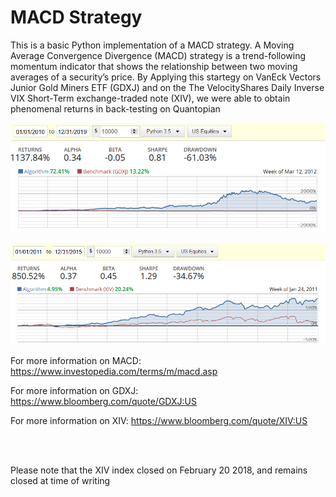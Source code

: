 # MACD Strategy

This is a basic Python implementation of a MACD strategy. A Moving Average Convergence Divergence (MACD) strategy is a trend-following 
momentum indicator that shows the relationship between two moving averages of a security’s price. By Applying this startegy on VanEck Vectors
Junior Gold Miners ETF (GDXJ) and on the The VelocityShares Daily Inverse VIX Short-Term exchange-traded note (XIV), we were able to obtain 
phenomenal returns in back-testing on Quantopian


![Alt text](https://github.com/BambooFlower/MACD-Strategy/blob/master/Returns/MACD%20on%20GDXJ%20Returns.png "MACD on GDXJ Returns")

![Alt text](https://github.com/BambooFlower/MACD-Strategy/blob/master/Returns/MACD%20on%20XIV%20Returns.png "MACD on XIV Returns")








For more information on MACD: https://www.investopedia.com/terms/m/macd.asp

For more information on GDXJ: https://www.bloomberg.com/quote/GDXJ:US

For more information on XIV: https://www.bloomberg.com/quote/XIV:US

<br/><br/>

Please note that the XIV index closed on February 20 2018, and remains closed at time of writing  


